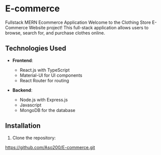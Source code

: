 # E-commerce
 Fullstack MERN Ecommerce Application
 Welcome to the Clothing Store E-Commerce Website project! This full-stack application allows users to browse, search for, and purchase clothes online.

## Technologies Used

- **Frontend**:
  - React.js with TypeScript
  - Material-UI for UI components
  - React Router for routing

- **Backend**:
  - Node.js with Express.js
  - Javascript
  - MongoDB for the database

## Installation

1. Clone the repository:

 https://github.com/Aso200/E-commerce.git




